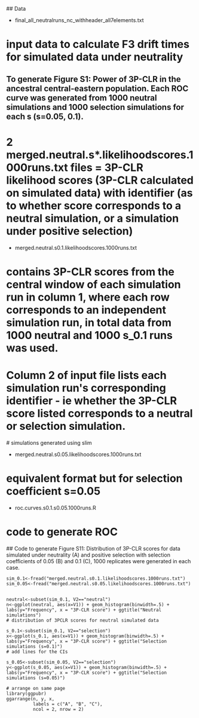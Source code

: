 ## Data

- final_all_neutralruns_nc_withheader_all7elements.txt
# input data to calculate F3 drift times for simulated data under neutrality

## To generate Figure S1: Power of 3P-CLR in the ancestral central-eastern population. Each ROC curve was generated from 1000 neutral simulations and 1000 selection simulations for each s (s=0.05, 0.1).

# 2 merged.neutral.s*.likelihoodscores.1000runs.txt files = 3P-CLR likelihood scores (3P-CLR calculated on simulated data) with identifier (as to whether score corresponds to a neutral simulation, or a simulation under positive selection)

- merged.neutral.s0.1.likelihoodscores.1000runs.txt
# contains 3P-CLR scores from the central window of each simulation run in column 1, where each row corresponds to an independent simulation run, in total data from 1000 neutral and 1000 s_0.1 runs was used. 
# Column 2 of input file lists each simulation run's corresponding identifier - ie whether the 3P-CLR score listed corresponds to a neutral or selection simulation.   
# simulations generated using slim

- merged.neutral.s0.05.likelihoodscores.1000runs.txt
# equivalent format but for selection coefficient s=0.05

- roc.curves.s0.1.s0.05.1000runs.R
# code to generate ROC


## Code to generate Figure S11: Distribution of 3P-CLR scores for data simulated under neutrality (A) and positive selection with selection coefficients of 0.05 (B) and 0.1 (C), 1000 replicates were generated in each case.

```
sim_0.1<-fread("merged.neutral.s0.1.likelihoodscores.1000runs.txt")
sim_0.05<-fread("merged.neutral.s0.05.likelihoodscores.1000runs.txt")


neutral<-subset(sim_0.1, V2=="neutral")
n<-ggplot(neutral, aes(x=V1)) + geom_histogram(binwidth=.5) + labs(y="Frequency", x = "3P-CLR score") + ggtitle("Neutral simulations")
# distribution of 3PCLR scores for neutral simulated data

s_0.1<-subset(sim_0.1, V2=="selection")
x<-ggplot(s_0.1, aes(x=V1)) + geom_histogram(binwidth=.5) + labs(y="Frequency", x = "3P-CLR score") + ggtitle("Selection simulations (s=0.1)")
# add lines for the CIs 

s_0.05<-subset(sim_0.05, V2=="selection")
y<-ggplot(s_0.05, aes(x=V1)) + geom_histogram(binwidth=.5) + labs(y="Frequency", x = "3P-CLR score") + ggtitle("Selection simulations (s=0.05)")

# arrange on same page
library(ggpubr)
ggarrange(n, y, x, 
          labels = c("A", "B", "C"),
          ncol = 2, nrow = 2)
```
